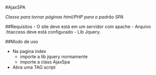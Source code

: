 #AjaxSPA

*Classe para tornar páginas html/PHP para o padrão SPA*

##Requisitos
	- O site deve está em um servidor com apache
	- Arquivo .htaccess deve está configurado
	- Lib Jquery.

##Modo de uso
- Na pagina index
	- importe a lib jquery normamente
	- importe a class AjaxSpa
- Abra uma TAG script


